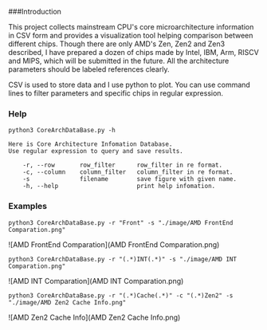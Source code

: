 ###Introduction

This project collects mainstream CPU's core microarchitecture information in CSV form and provides a visualization tool helping comparison between different chips. Though there are only AMD's Zen, Zen2 and Zen3 described, I have prepared a dozen of chips made by Intel, IBM, Arm, RISCV and MIPS, which will be submitted in the future. All the architecture parameters should be labeled references clearly.

CSV is used to store data and I use python to plot. You can use command lines to filter parameters and specific chips in regular expression.

### Help

```shell
python3 CoreArchDataBase.py -h

Here is Core Architecture Infomation Database.
Use regular expression to query and save results.

	-r, --row		row_filter		row_filter in re format.
	-c, --column	column_filter	column_filter in re format.
	-s				filename		save figure with given name.
	-h, --help						print help infomation.
```

### Examples

```shell
python3 CoreArchDataBase.py -r "Front" -s "./image/AMD FrontEnd Comparation.png"
```

![AMD FrontEnd Comparation](AMD FrontEnd Comparation.png)

```shell
python3 CoreArchDataBase.py -r "(.*)INT(.*)" -s "./image/AMD INT Comparation.png"
```

![AMD INT Comparation](AMD INT Comparation.png)

```shell
python3 CoreArchDataBase.py -r "(.*)Cache(.*)" -c "(.*)Zen2" -s "./image/AMD Zen2 Cache Info.png"
```

![AMD Zen2 Cache Info](AMD Zen2 Cache Info.png)

